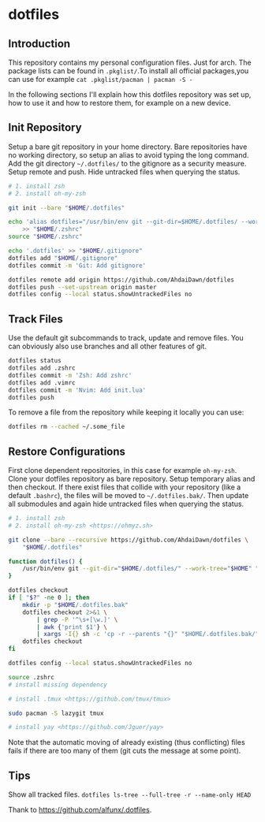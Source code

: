 # dotfiles

## Introduction
This repository contains my personal configuration files.
Just for arch.
The package lists can be found in `.pkglist/`.To install all official packages,you can use for
example `cat .pkglist/pacman | pacman -S -`

In the following sections I'll explain how this dotfiles repository was set up,
how to use it and how to restore them, for example on a new device.

## Init Repository

Setup a bare git repository in your home directory. Bare repositories have no
working directory, so setup an alias to avoid typing the long command. Add the
git directory `~/.dotfiles/` to the gitignore as a security measure. Setup
remote and push. Hide untracked files when querying the status.

```bash
# 1. install zsh
# 2. install oh-my-zsh

git init --bare "$HOME/.dotfiles"

echo 'alias dotfiles="/usr/bin/env git --git-dir=$HOME/.dotfiles/ --work-tree=$HOME"' \
    >> "$HOME/.zshrc"
source "$HOME/.zshrc"

echo '.dotfiles' >> "$HOME/.gitignore"
dotfiles add "$HOME/.gitignore"
dotfiles commit -m 'Git: Add gitignore'

dotfiles remote add origin https://github.com/AhdaiDawn/dotfiles
dotfiles push --set-upstream origin master
dotfiles config --local status.showUntrackedFiles no
```

## Track Files

Use the default git subcommands to track, update and remove files. You can
obviously also use branches and all other features of git.

```bash
dotfiles status
dotfiles add .zshrc
dotfiles commit -m 'Zsh: Add zshrc'
dotfiles add .vimrc
dotfiles commit -m 'Nvim: Add init.lua'
dotfiles push
```

To remove a file from the repository while keeping it locally you can use:

```bash
dotfiles rm --cached ~/.some_file
```

## Restore Configurations

First clone dependent repositories, in this case for example `oh-my-zsh`. Clone
your dotfiles repository as bare repository. Setup temporary alias and then
checkout. If there exist files that collide with your repository (like a default
`.bashrc`), the files will be moved to `~/.dotfiles.bak/`. Then update all
submodules and again hide untracked files when querying the status.

```bash
# 1. install zsh
# 2. install oh-my-zsh <https://ohmyz.sh>

git clone --bare --recursive https://github.com/AhdaiDawn/dotfiles \
    "$HOME/.dotfiles"

function dotfiles() {
    /usr/bin/env git --git-dir="$HOME/.dotfiles/" --work-tree="$HOME" "$@"
}

dotfiles checkout
if [ "$?" -ne 0 ]; then
    mkdir -p "$HOME/.dotfiles.bak"
    dotfiles checkout 2>&1 \
        | grep -P '^\s+[\w.]' \
        | awk {'print $1'} \
        | xargs -I{} sh -c 'cp -r --parents "{}" "$HOME/.dotfiles.bak/" && rm -rf "{}"'
    dotfiles checkout
fi

dotfiles config --local status.showUntrackedFiles no

source .zshrc
# install missing dependency

# install .tmux <https://github.com/tmux/tmux>

sudo pacman -S lazygit tmux

# install yay <https://github.com/Jguer/yay>
```

Note that the automatic moving of already existing (thus conflicting) files
fails if there are too many of them (git cuts the message at some point).

## Tips
Show all tracked files.
`dotfiles ls-tree --full-tree -r --name-only HEAD`

Thank to <https://github.com/alfunx/.dotfiles>.
